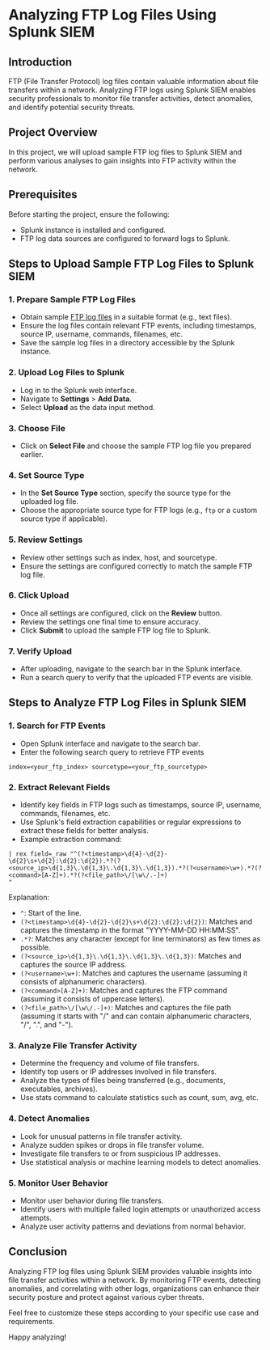 # Analyzing FTP Log Files Using Splunk SIEM

## Introduction
FTP (File Transfer Protocol) log files contain valuable information about file transfers within a network. Analyzing FTP logs using Splunk SIEM enables security professionals to monitor file transfer activities, detect anomalies, and identify potential security threats.

## Project Overview
In this project, we will upload sample FTP log files to Splunk SIEM and perform various analyses to gain insights into FTP activity within the network.

## Prerequisites
Before starting the project, ensure the following:
- Splunk instance is installed and configured.
- FTP log data sources are configured to forward logs to Splunk.

## Steps to Upload Sample FTP Log Files to Splunk SIEM

### 1. Prepare Sample FTP Log Files
- Obtain sample [FTP log files](https://www.secrepo.com/maccdc2012/ftp.log.gz) in a suitable format (e.g., text files).
- Ensure the log files contain relevant FTP events, including timestamps, source IP, username, commands, filenames, etc.
- Save the sample log files in a directory accessible by the Splunk instance.

### 2. Upload Log Files to Splunk
- Log in to the Splunk web interface.
- Navigate to **Settings** > **Add Data**.
- Select **Upload** as the data input method.

### 3. Choose File
- Click on **Select File** and choose the sample FTP log file you prepared earlier.

### 4. Set Source Type
- In the **Set Source Type** section, specify the source type for the uploaded log file.
- Choose the appropriate source type for FTP logs (e.g., `ftp` or a custom source type if applicable).

### 5. Review Settings
- Review other settings such as index, host, and sourcetype.
- Ensure the settings are configured correctly to match the sample FTP log file.

### 6. Click Upload
- Once all settings are configured, click on the **Review** button.
- Review the settings one final time to ensure accuracy.
- Click **Submit** to upload the sample FTP log file to Splunk.

### 7. Verify Upload
- After uploading, navigate to the search bar in the Splunk interface.
- Run a search query to verify that the uploaded FTP events are visible.


## Steps to Analyze FTP Log Files in Splunk SIEM

### 1. Search for FTP Events   
- Open Splunk interface and navigate to the search bar.
- Enter the following search query to retrieve FTP events
```
index=<your_ftp_index> sourcetype=<your_ftp_sourcetype>
```

### 2.  Extract Relevant Fields
- Identify key fields in FTP logs such as timestamps, source IP, username, commands, filenames, etc.
- Use Splunk's field extraction capabilities or regular expressions to extract these fields for better analysis.
- Example extraction command:
```
| rex field=_raw "^(?<timestamp>\d{4}-\d{2}-\d{2}\s+\d{2}:\d{2}:\d{2}).*?(?<source_ip>\d{1,3}\.\d{1,3}\.\d{1,3}\.\d{1,3}).*?(?<username>\w+).*?(?<command>[A-Z]+).*?(?<file_path>\/[\w\/.-]+)
"
```

Explanation:
- `^`: Start of the line.
- `(?<timestamp>\d{4}-\d{2}-\d{2}\s+\d{2}:\d{2}:\d{2})`: Matches and captures the timestamp in the format "YYYY-MM-DD HH:MM:SS".
- `.*?`: Matches any character (except for line terminators) as few times as possible.
- `(?<source_ip>\d{1,3}\.\d{1,3}\.\d{1,3}\.\d{1,3})`: Matches and captures the source IP address.
- `(?<username>\w+)`: Matches and captures the username (assuming it consists of alphanumeric characters).
- `(?<command>[A-Z]+)`: Matches and captures the FTP command (assuming it consists of uppercase letters).
- `(?<file_path>\/[\w\/.-]+)`: Matches and captures the file path (assuming it starts with "/" and can contain alphanumeric characters, "/", ".", and "-").


### 3. Analyze File Transfer Activity
- Determine the frequency and volume of file transfers.
- Identify top users or IP addresses involved in file transfers.
- Analyze the types of files being transferred (e.g., documents, executables, archives).
- Use stats command to calculate statistics such as count, sum, avg, etc.

### 4. Detect Anomalies
- Look for unusual patterns in file transfer activity.
- Analyze sudden spikes or drops in file transfer volume.
- Investigate file transfers to or from suspicious IP addresses.
- Use statistical analysis or machine learning models to detect anomalies.


### 5. Monitor User Behavior
- Monitor user behavior during file transfers.
- Identify users with multiple failed login attempts or unauthorized access attempts.
- Analyze user activity patterns and deviations from normal behavior.

## Conclusion
Analyzing FTP log files using Splunk SIEM provides valuable insights into file transfer activities within a network. By monitoring FTP events, detecting anomalies, and correlating with other logs, organizations can enhance their security posture and protect against various cyber threats.

Feel free to customize these steps according to your specific use case and requirements. 

Happy analyzing!
